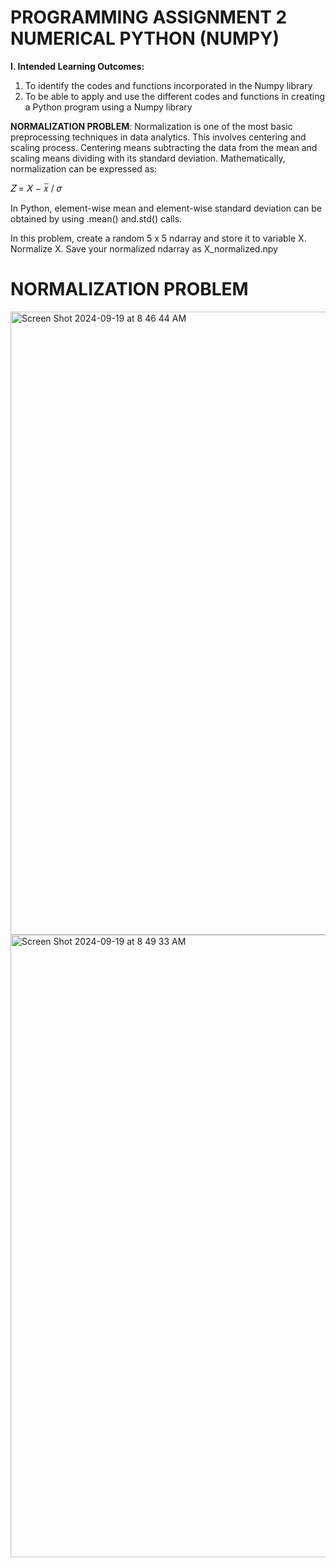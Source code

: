 # PROGRAMMING ASSIGNMENT 2 NUMERICAL PYTHON (NUMPY)
**I. Intended Learning Outcomes:**
1. To identify the codes and functions incorporated in the Numpy library
2. To be able to apply and use the different codes and functions in creating a Python program using a Numpy library

**NORMALIZATION PROBLEM**: Normalization is one of the most basic preprocessing techniques in data analytics. This involves centering and scaling process. Centering means subtracting the data from the mean and scaling means dividing with its standard deviation. Mathematically, normalization can be expressed as:

𝑍 = 𝑋 − 𝑥̅ / 𝜎

In Python, element-wise mean and element-wise standard deviation can be obtained by using .mean() and.std() calls.

In this problem, create a random 5 x 5 ndarray and store it to variable X. Normalize X. Save your normalized ndarray as X_normalized.npy

# NORMALIZATION PROBLEM
<img width="997" alt="Screen Shot 2024-09-19 at 8 46 44 AM" src="https://github.com/user-attachments/assets/a6a69755-6b8e-40e9-a441-70eb15203162">
<img width="996" alt="Screen Shot 2024-09-19 at 8 49 33 AM" src="https://github.com/user-attachments/assets/44e3c5fa-5a01-4bae-b790-61d0e5d7137e">


